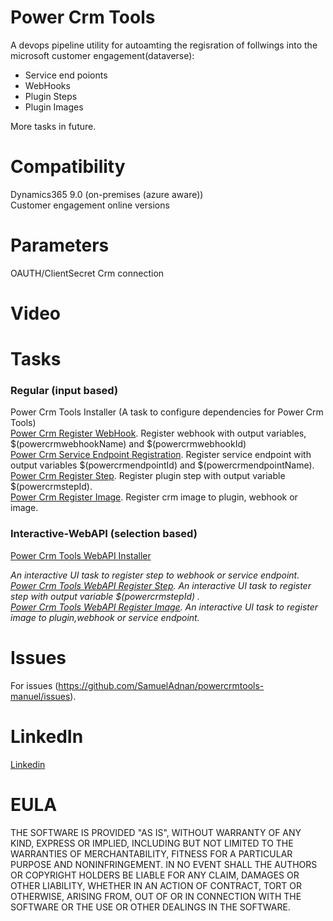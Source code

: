 # Power Crm Tools
A devops pipeline utility for autoamting the regisration of follwings into the microsoft customer engagement(dataverse):
<ul><li>Service end poionts</li><li>WebHooks</li><li>Plugin Steps</li><li>Plugin Images</li></ul>

More tasks in future.

# Compatibility
Dynamics365 9.0 (on-premises (azure aware)) <br />
Customer engagement online versions

# Parameters
OAUTH/ClientSecret Crm connection<br />

# Video


# Tasks

### Regular (input based)
Power Crm Tools Installer (A task to configure dependencies for Power Crm Tools)<br />
[Power Crm Register WebHook](https://github.com/SamuelAdnan/powercrmtools-manuel/blob/main/images/RegisterWebHook.png?raw=true). Register webhook with output variables, $(powercrmwebhookName) and  $(powercrmwebhookId)<br />
[Power Crm Service Endpoint Registration](https://github.com/SamuelAdnan/powercrmtools-manuel/blob/main/images/RegisterServiceBusPipeline.png?raw=true). 
Register service endpoint with output variables $(powercrmendpointId) and $(powercrmendpointName).<br />
[Power Crm Register Step](https://github.com/SamuelAdnan/powercrmtools-manuel/blob/main/images/RegisterServiceBusPipeline.png?raw=true). Register plugin step with output variable $(powercrmstepId).<br />
[Power Crm Register Image](https://github.com/SamuelAdnan/powercrmtools-manuel/blob/main/images/RegisterImagePipeline.png?raw=true). Register crm image to plugin, webhook or image.<br />

### Interactive-WebAPI (selection based)
[Power Crm Tools WebAPI Installer](#https://github.com/SamuelAdnan/powercrmtools-manuel/blob/main/images/webapiinstaller.png?raw=true)<p style="font-style:italic;">An interactive UI task to register step to webhook or service endpoint.<br />
[Power Crm Tools WebAPI Register Step](#https://github.com/SamuelAdnan/powercrmtools-manuel/blob/main/images/webapisteps.png?raw=true). An interactive UI task to register step with output variable $(powercrmstepId) .<br />
[Power Crm Tools WebAPI Register Image](#https://github.com/SamuelAdnan/powercrmtools-manuel/blob/main/images/webapiimage.png?raw=true). An interactive UI task to register image to plugin,webhook or service endpoint.<br />  

# Issues
For issues (https://github.com/SamuelAdnan/powercrmtools-manuel/issues).


# LinkedIn
[Linkedin](https://www.linkedin.com/in/adnan-samuel-16659418/)


# EULA
THE SOFTWARE IS PROVIDED "AS IS", WITHOUT WARRANTY OF ANY KIND, EXPRESS OR IMPLIED, INCLUDING BUT NOT LIMITED TO THE WARRANTIES OF MERCHANTABILITY, FITNESS FOR A PARTICULAR PURPOSE AND NONINFRINGEMENT. IN NO EVENT SHALL THE AUTHORS OR COPYRIGHT HOLDERS BE LIABLE FOR ANY CLAIM, DAMAGES OR OTHER LIABILITY, WHETHER IN AN ACTION OF CONTRACT, TORT OR OTHERWISE, ARISING FROM, OUT OF OR IN CONNECTION WITH THE SOFTWARE OR THE USE OR OTHER DEALINGS IN THE SOFTWARE.

